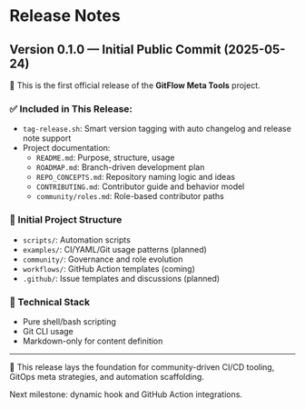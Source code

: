 # Release Notes

## Version 0.1.0 — Initial Public Commit (2025-05-24)

🎉 This is the first official release of the **GitFlow Meta Tools** project.

### ✅ Included in This Release:
- `tag-release.sh`: Smart version tagging with auto changelog and release note support
- Project documentation:
  - `README.md`: Purpose, structure, usage
  - `ROADMAP.md`: Branch-driven development plan
  - `REPO_CONCEPTS.md`: Repository naming logic and ideas
  - `CONTRIBUTING.md`: Contributor guide and behavior model
  - `community/roles.md`: Role-based contributor paths

### 📁 Initial Project Structure
- `scripts/`: Automation scripts
- `examples/`: CI/YAML/Git usage patterns (planned)
- `community/`: Governance and role evolution
- `workflows/`: GitHub Action templates (coming)
- `.github/`: Issue templates and discussions (planned)

### 🔧 Technical Stack
- Pure shell/bash scripting
- Git CLI usage
- Markdown-only for content definition

---

🚀 This release lays the foundation for community-driven CI/CD tooling, GitOps meta strategies, and automation scaffolding.

Next milestone: dynamic hook and GitHub Action integrations.

